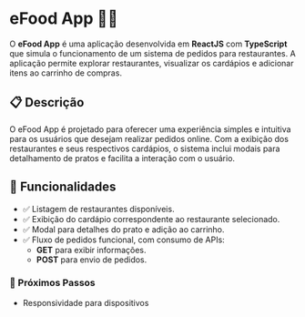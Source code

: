 # eFood App 🍔✨

O **eFood App** é uma aplicação desenvolvida em **ReactJS** com **TypeScript** que simula o funcionamento de um sistema de pedidos para restaurantes. A aplicação permite explorar restaurantes, visualizar os cardápios e adicionar itens ao carrinho de compras.

## 📋 Descrição

O eFood App é projetado para oferecer uma experiência simples e intuitiva para os usuários que desejam realizar pedidos online. Com a exibição dos restaurantes e seus respectivos cardápios, o sistema inclui modais para detalhamento de pratos e facilita a interação com o usuário.

## 🚀 Funcionalidades

- ✅ Listagem de restaurantes disponíveis.  
- ✅ Exibição do cardápio correspondente ao restaurante selecionado.  
- ✅ Modal para detalhes do prato e adição ao carrinho.  
- ✅ Fluxo de pedidos funcional, com consumo de APIs:  
  - **GET** para exibir informações.  
  - **POST** para envio de pedidos.  

### 📌 Próximos Passos  
- Responsividade para dispositivos
